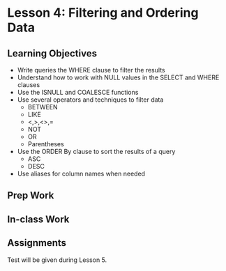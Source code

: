 # Lesson 4: Filtering and Ordering Data
## Learning Objectives
* Write queries the WHERE clause to filter the results
* Understand how to work with NULL values in the SELECT and WHERE clauses
* Use the ISNULL and COALESCE functions
* Use several operators and techniques to filter data
  - BETWEEN
  - LIKE
  - <,>,<>,=
  - NOT
  - OR
  - Parentheses
* Use the ORDER By clause to sort the results of a query
  - ASC
  - DESC
* Use aliases for column names when needed

## Prep Work

## In-class Work

## Assignments
Test will be given during Lesson 5.
